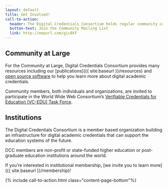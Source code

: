 ```yaml
---
layout: default
title: Get Involved!
call-to-action:
  header: The Digital Credentials Consortium holds regular community calls for individuals, institutions and members to learn more about current topics in digital academic credentials.
  button-text: Join the Community Mailing List
  link: http://eepurl.com/gic0Xf
---
```


<!-- Grid format that places text block and images side by side at wide screen size -->
<div class="row">
<div class="col-lg-6"  markdown="1">

## Community at Large

For the Community at Large, Digital Credentials Consortium provides many resources including our [publications]({{ site.baseurl }}/resources) and [open source software](https://github.com/digitalcredentials) to help you learn more about digital academic credentials.

Community members, both individuals and organizations, are invited to participate in the World Wide Web Consortium’s [Verifiable Credentials for Education (VC-EDU) Task Force](https://w3c-ccg.github.io/vc-ed/).

</div>
<div class="col-lg-6" markdown="1">

## Institutions



The Digital Credentials Consortium is a member based organization building an infrastructure for digital academic credentials that can support the education systems of the future.

DCC members are non-profit or state-funded higher education or post-graduate education institutions around the world.

If you’re interested in institutional membership, [we invite you to learn more]({{ site.baseurl }}/membership)!

</div>
</div>

{% include call-to-action.html class="content-page-bottom"%}
